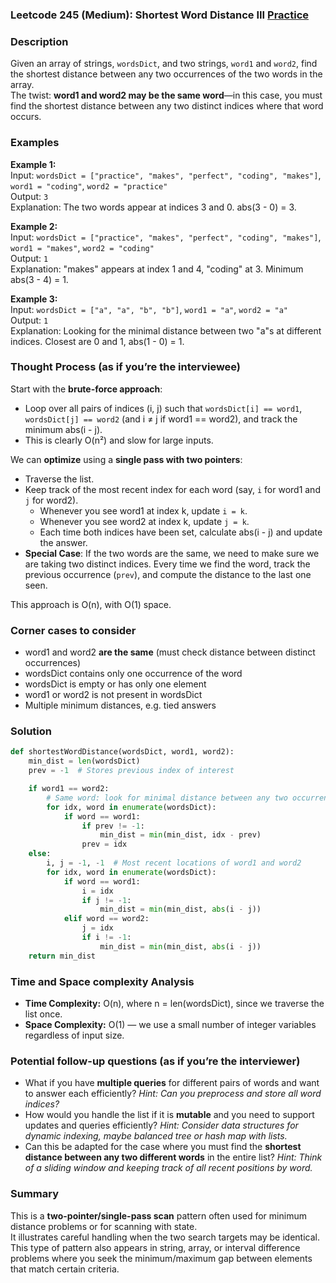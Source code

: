### Leetcode 245 (Medium): Shortest Word Distance III [Practice](https://leetcode.com/problems/shortest-word-distance-iii)

### Description  
Given an array of strings, `wordsDict`, and two strings, `word1` and `word2`, find the shortest distance between any two occurrences of the two words in the array.  
The twist: **word1 and word2 may be the same word**—in this case, you must find the shortest distance between any two distinct indices where that word occurs.

### Examples  

**Example 1:**  
Input: `wordsDict = ["practice", "makes", "perfect", "coding", "makes"]`, `word1 = "coding"`, `word2 = "practice"`  
Output: `3`  
Explanation: The two words appear at indices 3 and 0. abs(3 - 0) = 3.

**Example 2:**  
Input: `wordsDict = ["practice", "makes", "perfect", "coding", "makes"]`, `word1 = "makes"`, `word2 = "coding"`  
Output: `1`  
Explanation: "makes" appears at index 1 and 4, "coding" at 3. Minimum abs(3 - 4) = 1.

**Example 3:**  
Input: `wordsDict = ["a", "a", "b", "b"]`, `word1 = "a"`, `word2 = "a"`  
Output: `1`  
Explanation: Looking for the minimal distance between two "a"s at different indices. Closest are 0 and 1, abs(1 - 0) = 1.

### Thought Process (as if you’re the interviewee)  

Start with the **brute-force approach**:  
- Loop over all pairs of indices (i, j) such that `wordsDict[i] == word1`, `wordsDict[j] == word2` (and i ≠ j if word1 == word2), and track the minimum abs(i - j).
- This is clearly O(n²) and slow for large inputs.

We can **optimize** using a **single pass with two pointers**:
- Traverse the list.
- Keep track of the most recent index for each word (say, `i` for word1 and `j` for word2).
    - Whenever you see word1 at index k, update `i = k`.  
    - Whenever you see word2 at index k, update `j = k`.
    - Each time both indices have been set, calculate abs(i - j) and update the answer.
- **Special Case**: If the two words are the same, we need to make sure we are taking two distinct indices. Every time we find the word, track the previous occurrence (`prev`), and compute the distance to the last one seen.

This approach is O(n), with O(1) space.

### Corner cases to consider  
- word1 and word2 **are the same** (must check distance between distinct occurrences)
- wordsDict contains only one occurrence of the word
- wordsDict is empty or has only one element
- word1 or word2 is not present in wordsDict
- Multiple minimum distances, e.g. tied answers

### Solution

```python
def shortestWordDistance(wordsDict, word1, word2):
    min_dist = len(wordsDict)
    prev = -1  # Stores previous index of interest

    if word1 == word2:
        # Same word: look for minimal distance between any two occurrences
        for idx, word in enumerate(wordsDict):
            if word == word1:
                if prev != -1:
                    min_dist = min(min_dist, idx - prev)
                prev = idx
    else:
        i, j = -1, -1  # Most recent locations of word1 and word2
        for idx, word in enumerate(wordsDict):
            if word == word1:
                i = idx
                if j != -1:
                    min_dist = min(min_dist, abs(i - j))
            elif word == word2:
                j = idx
                if i != -1:
                    min_dist = min(min_dist, abs(i - j))
    return min_dist
```

### Time and Space complexity Analysis  

- **Time Complexity:** O(n), where n = len(wordsDict), since we traverse the list once.
- **Space Complexity:** O(1) — we use a small number of integer variables regardless of input size.

### Potential follow-up questions (as if you’re the interviewer)  

- What if you have **multiple queries** for different pairs of words and want to answer each efficiently?
  *Hint: Can you preprocess and store all word indices?*
- How would you handle the list if it is **mutable** and you need to support updates and queries efficiently?
  *Hint: Consider data structures for dynamic indexing, maybe balanced tree or hash map with lists.*
- Can this be adapted for the case where you must find the **shortest distance between any two different words** in the entire list?
  *Hint: Think of a sliding window and keeping track of all recent positions by word.*

### Summary
This is a **two-pointer/single-pass scan** pattern often used for minimum distance problems or for scanning with state.  
It illustrates careful handling when the two search targets may be identical.  
This type of pattern also appears in string, array, or interval difference problems where you seek the minimum/maximum gap between elements that match certain criteria.